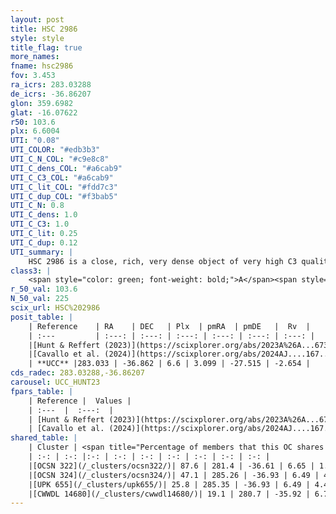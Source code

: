 ```yaml
---
layout: post
title: HSC 2986
style: style
title_flag: true
more_names: 
fname: hsc2986
fov: 3.453
ra_icrs: 283.03288
de_icrs: -36.86207
glon: 359.6982
glat: -16.07622
r50: 103.6
plx: 6.6004
UTI: "0.08"
UTI_COLOR: "#edb3b3"
UTI_C_N_COL: "#c9e8c8"
UTI_C_dens_COL: "#a6cab9"
UTI_C_C3_COL: "#a6cab9"
UTI_C_lit_COL: "#fdd7c3"
UTI_C_dup_COL: "#f3bab5"
UTI_C_N: 0.8
UTI_C_dens: 1.0
UTI_C_C3: 1.0
UTI_C_lit: 0.25
UTI_C_dup: 0.12
UTI_summary: |
    HSC 2986 is a close, rich, very dense object of very high C3 quality. It was recently reported in the literature.<br><br><span style="color: #99180f; font-weight: bold;">Warning: </span>This is likely a duplicate object, which shares a large percentage of members with at least one previously reported entry.
class3: |
    <span style="color: green; font-weight: bold;">A</span><span style="color: green; font-weight: bold;">A</span>
r_50_val: 103.6
N_50_val: 225
scix_url: HSC%202986
posit_table: |
    | Reference    | RA    | DEC   | Plx  | pmRA  | pmDE   |  Rv  |
    | :---         | :---: | :---: | :---: | :---: | :---: | :---: |
    |[Hunt & Reffert (2023)](https://scixplorer.org/abs/2023A%26A...673A.114H) | 285.317 | -36.883 | 6.694 | 2.209 | -27.556 | -3.472 |
    |[Cavallo et al. (2024)](https://scixplorer.org/abs/2024AJ....167...12C) | 282.061 | -36.267 | 6.684 | -- | -- | -- |
    | **UCC** |283.033 | -36.862 | 6.6 | 3.099 | -27.515 | -2.654 | 
cds_radec: 283.03288,-36.86207
carousel: UCC_HUNT23
fpars_table: |
    | Reference |  Values |
    | :---  |  :---:  |
    | [Hunt & Reffert (2023)](https://scixplorer.org/abs/2023A%26A...673A.114H) | `AV50=0.168, diffAV50=0.721, MOD50=5.82, logAge50=6.853` |
    | [Cavallo et al. (2024)](https://scixplorer.org/abs/2024AJ....167...12C) | `AV50=0.89, dMod50=5.83, logAge50=6.96, [Fe/H]50=-0.04` |
shared_table: |
    | Cluster | <span title="Percentage of members that this OC shares with the ones listed">%</span>   | RA   | DEC   | Plx   | pmRA  | pmDE  | Rv | UTI |
    | :-: | :-: |:-: | :-: | :-: | :-: | :-: | :-: | :-: |
    |[OCSN 322](/_clusters/ocsn322/)| 87.6 | 281.4 | -36.61 | 6.65 | 1.58 | -27.55 | -3.06 |0.49 |
    |[OCSN 324](/_clusters/ocsn324/)| 47.1 | 285.26 | -36.93 | 6.49 | 4.34 | -27.26 | -2.82 |0.27 |
    |[UPK 655](/_clusters/upk655/)| 25.8 | 285.35 | -36.93 | 6.49 | 4.42 | -27.19 | -5.14 |0.61 |
    |[CWWDL 14680](/_clusters/cwwdl14680/)| 19.1 | 280.7 | -35.92 | 6.73 | 1.19 | -27.63 | -1.43 |0.0 |
---
```

